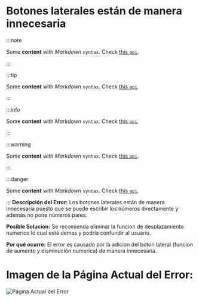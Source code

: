 # Botones laterales están de manera innecesaria
:::note

Some **content** with _Markdown_ `syntax`. Check [this `api`](#).

:::

:::tip

Some **content** with _Markdown_ `syntax`. Check [this `api`](#).

:::

:::info

Some **content** with _Markdown_ `syntax`. Check [this `api`](#).

:::

:::warning

Some **content** with _Markdown_ `syntax`. Check [this `api`](#).

:::

:::danger

Some **content** with _Markdown_ `syntax`. Check [this `api`](#).

:::
**Descripción del Error:**
Los botones laterales están de manera innecesaria puesto que se puede escribir los números directamente y además no pone números pares.

**Posible Solución:**
Se recomienda eliminar la funcion de desplazamiento numerico lo cual está demas y podria confundir al usuario.

**Por qué ocurre:**
El error es causado por la adicion del boton lateral (funcion de aumento y disminución numerica) de manera innecesaria.

# Imagen de la Página Actual del Error:
![Página Actual del Error](./img/d2.png)